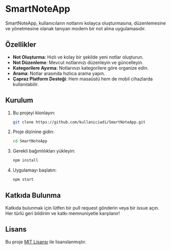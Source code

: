 # SmartNoteApp

SmartNoteApp, kullanıcıların notlarını kolayca oluşturmasına, düzenlemesine ve yönetmesine olanak tanıyan modern bir not alma uygulamasıdır.

## Özellikler

- **Not Oluşturma**: Hızlı ve kolay bir şekilde yeni notlar oluşturun.
- **Not Düzenleme**: Mevcut notlarınızı düzenleyin ve güncelleyin.
- **Kategorilere Ayırma**: Notlarınızı kategorilere göre organize edin.
- **Arama**: Notlar arasında hızlıca arama yapın.
- **Çapraz Platform Desteği**: Hem masaüstü hem de mobil cihazlarda kullanılabilir.

## Kurulum

1. Bu projeyi klonlayın:
    ```bash
    git clone https://github.com/kullaniciadi/SmartNoteApp.git
    ```
2. Proje dizinine gidin:
    ```bash
    cd SmartNoteApp
    ```
3. Gerekli bağımlılıkları yükleyin:
    ```bash
    npm install
    ```
4. Uygulamayı başlatın:
    ```bash
    npm start
    ```

## Katkıda Bulunma

Katkıda bulunmak için lütfen bir pull request gönderin veya bir issue açın. Her türlü geri bildirim ve katkı memnuniyetle karşılanır!

## Lisans

Bu proje [MIT Lisansı](LICENSE) ile lisanslanmıştır.